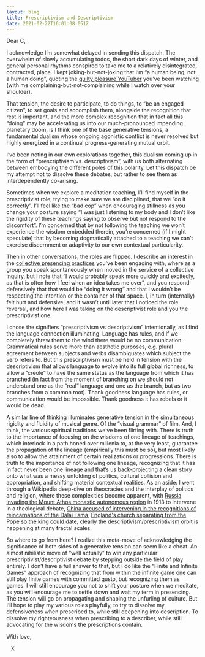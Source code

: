 ```yaml
---
layout: blog
title: Prescriptivism and Descriptivism
date: 2021-02-22T16:01:08.051Z
---
```

Dear C,

I acknowledge I’m somewhat delayed in sending this dispatch. The overwhelm of slowly accumulating todos, the short dark days of winter, and general personal rhythms conspired to take me to a relatively disintegrated, contracted, place. I kept joking-but-not-joking that I’m “a human being, not a human doing”, quoting the [guilty pleasure YouTuber](https://www.youtube.com/channel/UC59L9n7Xvdc-p1fWuYkz0ZA) you’ve been watching (with me complaining-but-not-complaining while I watch over your shoulder).

That tension, the desire to participate, to do things, to “be an engaged citizen”, to set goals and accomplish them, alongside the recognition that rest is important, and the more complex recognition that in fact all this “doing” may be accelerating us into our much-pronounced impending planetary doom, is I think one of the base generative tensions, a fundamental dualism whose ongoing agonistic conflict is never resolved but highly energized in a continual progress-generating mutual orbit.

I’ve been noting in our own explorations together, this dualism coming up in the form of “prescriptivism vs. descriptivism”, with us both alternating between embodying the different poles of this polarity. Let this dispatch be my attempt not to dissolve these debates, but rather to see them as interdependently co-arising.

Sometimes when we explore a meditation teaching, I’ll find myself in the prescriptivist role, trying to make sure we are disciplined, that we “do it correctly”. I’ll feel like the “bad cop” when encouraging stillness as you change your posture saying “I was just listening to my body and I don’t like the rigidity of these teachings saying to observe but not respond to the discomfort”. I’m concerned that by not following the teaching we won’t experience the wisdom embedded therein, you’re concerned (if I might speculate) that by becoming dogmatically attached to a teaching we can’t exercise discernment or adaptivity to our own contextual particularity.

Then in other conversations, the roles are flipped. I describe an interest in the [collective presencing practices](https://cherylhsu.ca/post/2020-11-11-first-mover/) you’ve been engaging with, where as a group you speak spontaneously when moved in the service of a collective inquiry, but I note that “I would probably speak more quickly and excitedly, as that is often how I feel when an idea takes me over”, and you respond defensively that that would be “doing it wrong” and that I wouldn’t be respecting the intention or the container of that space. I, in turn (internally) felt hurt and defensive, and it wasn’t until later that I noticed the role reversal, and how here I was taking on the descriptivist role and you the prescriptivist one.

I chose the signifiers “prescriptivism vs descriptivism” intentionally, as I find the language connection illuminating. Language has rules, and if we completely threw them to the wind there would be no communication. Grammatical rules serve more than aesthetic purposes, e.g. plural agreement between subjects and verbs disambiguates which subject the verb refers to. But this prescriptivism must be held in tension with the descriptivism that allows language to evolve into its full global richness, to allow a “creole” to have the same status as the language from which it has branched (in fact from the moment of branching on we should not understand one as the “real” language and one as the branch, but as two branches from a common root). Thank goodness language has rules, or communication would be impossible. Thank goodness it has rebels or it would be dead.

A similar line of thinking illuminates generative tension in the simultaneous rigidity and fluidity of musical genre. Of the “visual grammar” of film. And, I think, the various spiritual traditions we’ve been flirting with. There is truth to the importance of focusing on the wisdoms of one lineage of teachings, which interlock in a path honed over millenia to, at the very least, guarantee the propagation of the lineage (empirically this must be so), but most likely also to allow the attainment of certain realizations or progressions. There is truth to the importance of not following one lineage, recognizing that it has in fact never been one lineage and that’s us back-projecting a clean story onto what was a messy unfolding of politics, cultural collision and appropriation, and shifting material contextual realities. As an aside: I went through a Wikipedia deep-dive on theocracies and the interplay of politics and religion, where these complexities become apparent, with [Russia invading the Mount Athos monastic autonomous region](https://en.wikipedia.org/wiki/Mount_Athos#Ottoman_era) in 1913 to intervene in a theological debate, [China accused of intervening in the recognitions of reincarnations of the Dalai Lama](https://en.wikipedia.org/wiki/Dalai_Lama#9th_to_12th_Dalai_Lamas), [England's church separating from the Pope so the king could date](https://en.wikipedia.org/wiki/English_Reformation), clearly the descriptivism/prescriptivism orbit is happening at many fractal scales.

So where to go from here? I realize this meta-move of acknowledging the significance of both sides of a generative tension can seem like a cheat. An almost nihilistic move of “well actually” to win any particular prescriptivist/descriptivist debate by stepping outside the field of play entirely. I don’t have a full answer to that, but I do like the “Finite and Infinite Games” approach of recognizing that from within the infinite game one can still play finite games with committed gusto, but recognizing them as games. I will still encourage you not to shift your posture when we meditate, as you will encourage me to settle down and wait my term in presencing. The tension will go on propagating and shaping the unfurling of culture. But I’ll hope to play my various roles playfully, to try to dissolve my defensiveness when prescribed to, while still deepening into description. To dissolve my righteousness when prescribing to a describer, while still advocating for the wisdoms the prescriptions contain.

With love,

   X
